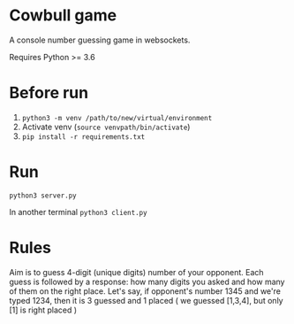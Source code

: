 Cowbull game
=======================

A console number guessing game in websockets.

Requires Python >= 3.6

Before run
=======================

1. `python3 -m venv /path/to/new/virtual/environment`
2. Activate venv (`source venvpath/bin/activate`)
3. `pip install -r requirements.txt`

Run
=======================

`python3 server.py`

In another terminal
  `python3 client.py`
  
Rules
=======================
 
 Aim is to guess 4-digit (unique digits) number of your opponent. Each guess is followed by a response: how many digits you asked and how many of them on the right place. Let's say, if opponent's number 1345 and we're typed 1234, then it is 3 guessed and 1 placed ( we guessed [1,3,4], but only [1] is right placed ) 
